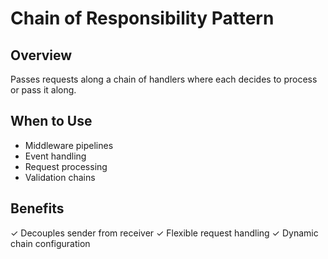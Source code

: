 # Chain of Responsibility Pattern
## Overview
Passes requests along a chain of handlers where each decides to process or pass it along.

## When to Use
- Middleware pipelines
- Event handling
- Request processing
- Validation chains

## Benefits
✓ Decouples sender from receiver
✓ Flexible request handling
✓ Dynamic chain configuration
